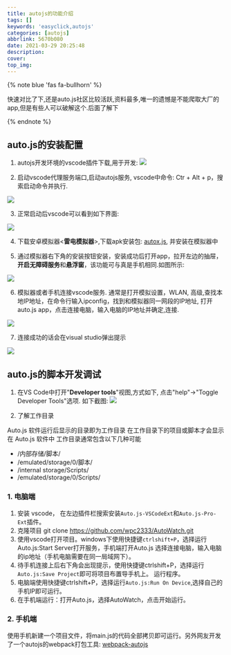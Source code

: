 ```yaml
---
title: autojs的功能介绍
tags: []
keywords: 'easyclick,autojs'
categories: [autojs]
abbrlink: 5670b080
date: 2021-03-29 20:25:48
description:
cover:
top_img:
---
```


{% note blue 'fas fa-bullhorn' %}

快速对比了下,还是auto.js社区比较活跃,资料最多,唯一的遗憾是不能爬取大厂的app,但是有些人可以破解这个.后面了解下

{% endnote %}

## auto.js的安装配置

1. autojs开发环境的vscode插件下载,用于开发: 
![](https://cdn.jsdelivr.net/gh/alterhu2020/CDN/img/blog/20210331162416.png)

2. 启动vscode代理服务端口,启动autojs服务, vscode中命令: Ctr + Alt + p，搜索启动命令并执行.

![](https://cdn.jsdelivr.net/gh/alterhu2020/CDN/img/blog/20210331161801.png)

3. 正常启动后vscode可以看到如下界面:

![](https://cdn.jsdelivr.net/gh/alterhu2020/CDN/img/blog/20210331161916.png)


4. 下载安卓模拟器<**雷电模拟器**>,下载apk安装包: [autox.js](https://github.com/kkevsekk1/AutoX/), 并安装在模拟器中

5. 通过模拟器右下角的安装按钮安装，安装成功后打开app，拉开左边的抽屉，**开启无障碍服务**和**悬浮窗**，该功能可与真是手机相同.如图所示:

![](https://cdn.jsdelivr.net/gh/alterhu2020/CDN/img/blog/20210331161412.png)

6. 模拟器或者手机连接vscode服务. 通常是打开模拟设置，WLAN, 高级,查找本地IP地址，在命令行输入ipconfig，找到和模拟器同一网段的IP地址, 打开auto.js app，点击连接电脑，输入电脑的IP地址并确定,连接.

 ![](https://cdn.jsdelivr.net/gh/alterhu2020/CDN/img/blog/20210331162732.png)

 7. 连接成功的话会在visual studio弹出提示

 ![](https://cdn.jsdelivr.net/gh/alterhu2020/CDN/img/blog/20210331162845.png)


## auto.js的脚本开发调试

1. 在VS Code中打开"**Developer tools**"视图,方式如下, 点击"help"->"Toggle Developer Tools"选项. 如下截图:
![](https://cdn.jsdelivr.net/gh/alterhu2020/CDN/img/blog/20210331205225.png)

2. 了解工作目录

Auto.js 软件运行后显示的目录即为工作目录
在工作目录下的项目或脚本才会显示在 Auto.js 软件中
工作目录通常包含以下几种可能
- /内部存储/脚本/
- /emulated/storage/0/脚本/
- /internal storage/Scripts/
- /emulated/storage/0/Scripts/
 

 ### 1. 电脑端

1. 安装 vscode， 在左边插件栏搜索安装`Auto.js-VSCodeExt`和`Auto.js-Pro-Ext`插件。
2. 克隆项目 git clone <https://github.com/wpc2333/AutoWatch.git>
3. 使用vscode打开项目。windows下使用快捷键`ctrlshift+P`，选择运行Auto.js:Start Server打开服务，手机端打开Auto.js 选择连接电脑，输入电脑的ip地址（手机电脑需要在同一局域网下）。
4. 待手机连接上后右下角会出现提示，使用快捷键ctrlshift+P，选择运行`Auto.js:Save Project`即可将项目布置导手机上。
运行程序。
5. 电脑端使用快捷键ctrlshift+P，选择运行`Auto.js:Run On Device`,选择自己的手机IP即可运行。
6. 在手机端运行：打开Auto.js，选择AutoWatch，点击开始运行。


### 2. 手机端

使用手机新建一个项目文件，将main.js的代码全部拷贝即可运行。另外网友开发了一个autojs的webpack打包工具: [webpack-autojs](https://github.com/kkevsekk1/webpack-autojs)